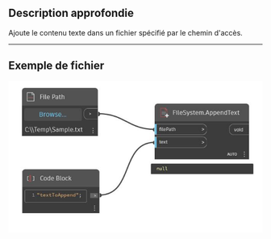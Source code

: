 ## Description approfondie
Ajoute le contenu texte dans un fichier spécifié par le chemin d'accès.
___
## Exemple de fichier

![AppendText](./DSCore.IO.FileSystem.AppendText_img.jpg)

